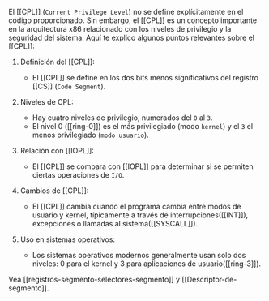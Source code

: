 El [[CPL]] (``Current Privilege Level``) no se define explícitamente en el código proporcionado. Sin embargo, el [[CPL]] es un concepto importante en la arquitectura x86 relacionado con los niveles de privilegio y la seguridad del sistema. Aquí te explico algunos puntos relevantes sobre el [[CPL]]:

1. Definición del [[CPL]]:
    - El [[CPL]] se define en los dos bits menos significativos del registro [[CS]] (``Code Segment``).
    
2. Niveles de CPL:
    - Hay cuatro niveles de privilegio, numerados del ``0`` al ``3``.
    - El nivel 0 ([[ring-0]]) es el más privilegiado (modo ``kernel``) y el ``3`` el menos privilegiado (``modo usuario``).
    
3. Relación con [[IOPL]]:
    - El [[CPL]] se compara con [[IOPL]] para determinar si se permiten ciertas operaciones de ``I/O``.
    
4. Cambios de [[CPL]]:
    - El [[CPL]] cambia cuando el programa cambia entre modos de usuario y kernel, típicamente a través de interrupciones([[INT]]), excepciones o llamadas al sistema([[SYSCALL]]).
    
5. Uso en sistemas operativos:
    - Los sistemas operativos modernos generalmente usan solo dos niveles: 0 para el kernel y 3 para aplicaciones de usuario([[ring-3]]).
    
Vea [[registros-segmento-selectores-segmento]] y [[Descriptor-de-segmento]].